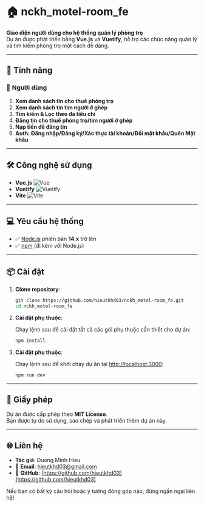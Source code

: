 # 🏠 nckh_motel-room_fe

**Giao diện người dùng cho hệ thống quản lý phòng trọ**  
Dự án được phát triển bằng **Vue.js** và **Vuetify**, hỗ trợ các chức năng quản lý và tìm kiếm phòng trọ một cách dễ dàng.

---

## 🌟 **Tính năng**

### 👥 **Người dùng**

1.  **Xem danh sách tin cho thuê phòng trọ**
2.  **Xem danh sách tin tìm người ở ghép**
3.  **Tìm kiếm & Lọc theo đa tiêu chí**
4.  **Đăng tin cho thuê phòng trọ/tìm người ở ghép**
5.  **Nạp tiền để đăng tin**
6.  **Auth: Đăng nhập/Đăng ký/Xác thực tài khoản/Đổi mật khẩu/Quên Mật khẩu**

---

## 🛠️ **Công nghệ sử dụng**

- **Vue.js** ![Vue](https://img.shields.io/badge/Vue.js-4FC08D?logo=vue.js&logoColor=white)
- **Vuetify** ![Vuetify](https://img.shields.io/badge/Vuetify-1867C0?logo=vuetify&logoColor=white)
- **Vite** ![Vite](https://img.shields.io/badge/Vite-B73BFE?logo=vite&logoColor=white)

---

## 💻 **Yêu cầu hệ thống**

- ✅ [Node.js](https://nodejs.org/) phiên bản **14.x** trở lên
- ✅ [npm](https://www.npmjs.com/) (đi kèm với Node.js)

---

## 📦 **Cài đặt**

1. **Clone repository**:

   ```bash
   git clone https://github.com/hieutkhd03/nckh_motel-room_fe.git
   cd nckh_motel-room_fe
   ```

2. **Cài đặt phụ thuộc**:

   Chạy lệnh sau để cài đặt tất cả các gói phụ thuộc cần thiết cho dự án:

   ```bash
   npm install
   ```

3. **Cài đặt phụ thuộc**:

   Chạy lệnh sau để khởi chạy dự án tại [http://localhost:3000](http://localhost:3000):

   ```bash
   npm run dev
   ```

---

## 📜 **Giấy phép**

Dự án được cấp phép theo **MIT License**.  
Bạn được tự do sử dụng, sao chép và phát triển thêm dự án này.

---

## 🌐 **Liên hệ**

- **Tác giả**: Duong Minh Hieu
- 📧 **Email**: [hieutkhd03@gmail.com](mailto:hieutkhd03@gmail.com)
- 🔗 **GitHub**: [https://github.com/hieutkhd03](https://github.com/hieutkhd03)

Nếu bạn có bất kỳ câu hỏi hoặc ý tưởng đóng góp nào, đừng ngần ngại liên hệ!
